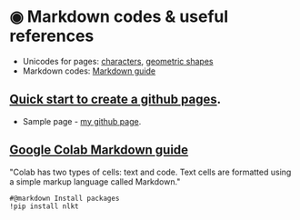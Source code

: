 #  ◉ Markdown codes & useful references

* Unicodes for pages: [characters](https://www.w3.org/TR/xml-entity-names/025.html), [geometric shapes](https://jrgraphix.net/r/Unicode/25A0-25FF)
* Markdown codes: [Markdown guide](https://www.markdownguide.org/getting-started/)  

## [Quick start to create a github pages](https://docs.github.com/en/pages/quickstart). 

* Sample page - [my github page](MK316.github.io). 


## [Google Colab Markdown guide](https://colab.research.google.com/notebooks/markdown_guide.ipynb)  

"Colab has two types of cells: text and code. Text cells are formatted using a simple markup language called Markdown."

```
#@markdown Install packages
!pip install nlkt
```
